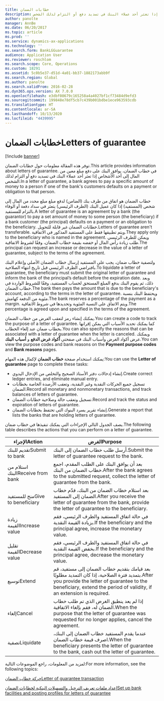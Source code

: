 ```yaml
---
title: خطابات الضمان
description: توفر هذه المقالة معلومات حول خطابات الضمان. في خطاب الضمان، يوافق البنك على دفع مبلغ معين من المال إلى أحد الأشخاص إذا تعثر أحد عملاء البنك في تسديد دفع أو التزام لذلك الشخص.
author: panolte
manager: AnnBe
ms.date: 06/20/2017
ms.topic: article
ms.prod: ''
ms.service: dynamics-ax-applications
ms.technology: ''
ms.search.form: BankLGGuarantee
audience: Application User
ms.reviewer: roschlom
ms.search.scope: Core, Operations
ms.custom: 18291
ms.assetid: 5c0b5e37-d51d-4a01-bb37-1882173abb9f
ms.search.region: Global
ms.author: panolte
ms.search.validFrom: 2016-02-28
ms.dyn365.ops.version: AX 7.0.0
ms.openlocfilehash: e3dbf08679c165258a4a4027bf1cf73484d9efd3
ms.sourcegitcommit: 199848e78df5cb7c439b001bdbe1ece963593cdb
ms.translationtype: HT
ms.contentlocale: ar-SA
ms.lasthandoff: 10/13/2020
ms.locfileid: "4439995"
---
```

# <a name="letters-of-guarantee"></a><span data-ttu-id="7aac2-104">خطابات الضمان</span><span class="sxs-lookup"><span data-stu-id="7aac2-104">Letters of guarantee</span></span>

[!include [banner](../includes/banner.md)]

<span data-ttu-id="7aac2-105">توفر هذه المقالة معلومات حول خطابات الضمان.</span><span class="sxs-lookup"><span data-stu-id="7aac2-105">This article provides information about letters of guarantee.</span></span> <span data-ttu-id="7aac2-106">في خطاب الضمان، يوافق البنك على دفع مبلغ معين من المال إلى أحد الأشخاص إذا تعثر أحد عملاء البنك في تسديد دفع أو التزام لذلك الشخص.</span><span class="sxs-lookup"><span data-stu-id="7aac2-106">In a letter of guarantee, a bank agrees to pay a specific amount of money to a person if one of the bank's customers defaults on a payment or obligation to that person.</span></span> 

<span data-ttu-id="7aac2-107">خطاب الضمان هو اتفاق من طرف بنك (الضامن) لدفع مبلغ مبلع محدد من المال إلى شخص (المستفيد) إذا كان عميل البنك (الطرف الرئيسي) يتعثر في سداد دفعة أو الوفاء بالتزام للمستفيد.</span><span class="sxs-lookup"><span data-stu-id="7aac2-107">A letter of guarantee is an agreement by a bank (the guarantor) to pay a set amount of money to some person (the beneficiary) if a bank customer (the principal) defaults on a payment or an obligation to the beneficiary.</span></span> <span data-ttu-id="7aac2-108">خطابات الضمان غير قابلة للتحويل.</span><span class="sxs-lookup"><span data-stu-id="7aac2-108">Letters of guarantee aren't transferable.</span></span> <span data-ttu-id="7aac2-109">ويتم تطبيقها فقط على المستفيد المذكور في الاتفاقية.</span><span class="sxs-lookup"><span data-stu-id="7aac2-109">They apply only to the beneficiary who is named in the agreement.</span></span> <span data-ttu-id="7aac2-110">ويمكن للطرف الرئيسي طلب زيادة رأس المال أو خفضه بقيمة خطاب الضمان، وفقًا لشروط الاتفاقية.</span><span class="sxs-lookup"><span data-stu-id="7aac2-110">The principal can request an increase or decrease in the value of a letter of guarantee, subject to the terms of the agreement.</span></span> 

<span data-ttu-id="7aac2-111">ولتصفية خطاب ضمان، يجب على المستفيد إرسال خطاب الضمان الأصلي وإعلام البنك بافتراضي الطرف الرئيسي قبل تاريخ انتهاء الصلاحية.</span><span class="sxs-lookup"><span data-stu-id="7aac2-111">To liquidate a letter of guarantee, the beneficiary must submit the original letter of guarantee and inform the bank of the principal’s default before the expiration date.</span></span> <span data-ttu-id="7aac2-112">وبعد ذلك، ثم يقوم البنك بدفع المبلغ المستحق لحساب المستفيد، وفقًا للشروط الواردة في خطاب الضمان.</span><span class="sxs-lookup"><span data-stu-id="7aac2-112">The bank then pays the amount that is due to the beneficiary's account, according to the terms in the letter of guarantee.</span></span> <span data-ttu-id="7aac2-113">ويحتفظ البنك بنسبة مئوية من الدفعة كهامش.</span><span class="sxs-lookup"><span data-stu-id="7aac2-113">The bank reserves a percentage of the payment as a margin.</span></span> <span data-ttu-id="7aac2-114">ويتم الاتفاق على النسبة المئوية وتحديدها في شروط الاتفاقية.</span><span class="sxs-lookup"><span data-stu-id="7aac2-114">The percentage is agreed upon and specified in the terms of the agreement.</span></span> 

<span data-ttu-id="7aac2-115">يمكنك إنشاء رمز لتعقب الغرض من خطاب الضمان.</span><span class="sxs-lookup"><span data-stu-id="7aac2-115">You can create a code to track the purpose of a letter of guarantee.</span></span> <span data-ttu-id="7aac2-116">كما يمكنك تحديد الأسباب التي يمكن إقرانها بخطاب ضمان عند إلغاء الخطاب.</span><span class="sxs-lookup"><span data-stu-id="7aac2-116">You can also specify the reasons that can be associated with a letter of guarantee when the letter is canceled.</span></span> <span data-ttu-id="7aac2-117">ويمكنك عرض أكواد الغرض وأسباب البنك في صفحتي **أكواد غرض الدفع** و **أسباب البنك**.</span><span class="sxs-lookup"><span data-stu-id="7aac2-117">You can view the purpose codes and bank reasons on the **Payment purpose codes** and **Bank reasons** pages.</span></span> 

<span data-ttu-id="7aac2-118">يمكنك استخدام صفحة **خطاب الضمان** لإكمال هذه المهام:</span><span class="sxs-lookup"><span data-stu-id="7aac2-118">You can use the **Letter of guarantee** page to complete these tasks:</span></span>

-   <span data-ttu-id="7aac2-119">إنشاء إدخالات دفتر الأستاذ الصحيح والتخلص من الإدخال اليدوي.</span><span class="sxs-lookup"><span data-stu-id="7aac2-119">Create correct ledger entries, and eliminate manual entry.</span></span>
-   <span data-ttu-id="7aac2-120">تسجيل جميع الحركات النقدية وغير النقدية، وتعقب الأرصدة الخاصة بخطابات الضمان.</span><span class="sxs-lookup"><span data-stu-id="7aac2-120">Record all monetary and nonmonetary transactions, and track balances of letters of guarantee.</span></span>
-   <span data-ttu-id="7aac2-121">تسجيل وتعقب حالة وصلاحية خطابات الضمان.</span><span class="sxs-lookup"><span data-stu-id="7aac2-121">Record and track the status and expiration of letters of guarantee.</span></span>
-   <span data-ttu-id="7aac2-122">إنشاء تقرير يسرد البنوك التي تحتفظ بخطابات الضمان.</span><span class="sxs-lookup"><span data-stu-id="7aac2-122">Generate a report that lists the banks that are holding letters of guarantee.</span></span>

<span data-ttu-id="7aac2-123">يصف الجدول التالي الإجراءات التي يمكنك تنفيذها في خطاب ضمان.</span><span class="sxs-lookup"><span data-stu-id="7aac2-123">The following table describes the actions that you can perform on a letter of guarantee.</span></span>

| <span data-ttu-id="7aac2-124">الإجراء</span><span class="sxs-lookup"><span data-stu-id="7aac2-124">Action</span></span>              | <span data-ttu-id="7aac2-125">الغرض</span><span class="sxs-lookup"><span data-stu-id="7aac2-125">Purpose</span></span>                                                                                                                   |
|---------------------|---------------------------------------------------------------------------------------------------------------------------|
| <span data-ttu-id="7aac2-126">تقديم للبنك</span><span class="sxs-lookup"><span data-stu-id="7aac2-126">Submit to bank</span></span>      | <span data-ttu-id="7aac2-127">أرسل طلب خطاب الضمان إلى البنك.</span><span class="sxs-lookup"><span data-stu-id="7aac2-127">Submit the letter of guarantee request to the bank.</span></span>                                                                       |
| <span data-ttu-id="7aac2-128">استلام من البنك</span><span class="sxs-lookup"><span data-stu-id="7aac2-128">Receive from bank</span></span>   | <span data-ttu-id="7aac2-129">بعد أن يوافق البنك على الطلب المقدم، اجمع خطاب الضمان من البنك.</span><span class="sxs-lookup"><span data-stu-id="7aac2-129">After the bank agrees to the submitted request, collect the letter of guarantee from the bank.</span></span>                            |
| <span data-ttu-id="7aac2-130">منح للمستفيد</span><span class="sxs-lookup"><span data-stu-id="7aac2-130">Give to beneficiary</span></span> | <span data-ttu-id="7aac2-131">بعد استلام خطاب الضمان من البنك، قدّم خطاب الضمان إلى المستفيد.</span><span class="sxs-lookup"><span data-stu-id="7aac2-131">After you receive the letter of guarantee from the bank, provide the letter of guarantee to the beneficiary.</span></span>              |
| <span data-ttu-id="7aac2-132">زيادة القيمة</span><span class="sxs-lookup"><span data-stu-id="7aac2-132">Increase value</span></span>      | <span data-ttu-id="7aac2-133">في حالة اتفاق المستفيد والطرف الرئيسي، فقم بزيادة القيمة النقدية.</span><span class="sxs-lookup"><span data-stu-id="7aac2-133">If the beneficiary and the principal agree, increase the monetary value.</span></span>                                                  |
| <span data-ttu-id="7aac2-134">تقليل القيمة</span><span class="sxs-lookup"><span data-stu-id="7aac2-134">Decrease value</span></span>      | <span data-ttu-id="7aac2-135">في حالة اتفاق المستفيد والطرف الرئيسي، فقم بخفض القيمة النقدية.</span><span class="sxs-lookup"><span data-stu-id="7aac2-135">If the beneficiary and the principal agree, decrease the monetary value.</span></span>                                                  |
| <span data-ttu-id="7aac2-136">توسيع</span><span class="sxs-lookup"><span data-stu-id="7aac2-136">Extend</span></span>              | <span data-ttu-id="7aac2-137">بعد قيامك بتقديم خطاب الضمان إلى مستفيد، قم بتمديد فترة الصلاحية، إذا كان التمديد مطلوبًا.</span><span class="sxs-lookup"><span data-stu-id="7aac2-137">After you provide the letter of guarantee to the beneficiary, extend the period of validity, if an extension is required.</span></span> |
| <span data-ttu-id="7aac2-138">إلغاء</span><span class="sxs-lookup"><span data-stu-id="7aac2-138">Cancel</span></span>              | <span data-ttu-id="7aac2-139">إذا لم يعد ينطبق الغرض الذي تم طلب خطاب الضمان له، فقم بإلغاء الاتفاقية.</span><span class="sxs-lookup"><span data-stu-id="7aac2-139">When the purpose that the letter of guarantee was requested for no longer applies, cancel the agreement.</span></span>                  |
| <span data-ttu-id="7aac2-140">تصفية</span><span class="sxs-lookup"><span data-stu-id="7aac2-140">Liquidate</span></span>           | <span data-ttu-id="7aac2-141">عندما يقدم المستفيد خطاب الضمان إلى البنك، اصرف قيمة خطاب الضمان.</span><span class="sxs-lookup"><span data-stu-id="7aac2-141">When the beneficiary presents the letter of guarantee to the bank, cash out the letter of guarantee.</span></span>                      |


<span data-ttu-id="7aac2-142">لمزيد من المعلومات، راجع الموضوعات التالية:</span><span class="sxs-lookup"><span data-stu-id="7aac2-142">For more information, see the following topics:</span></span>

[<span data-ttu-id="7aac2-143">حركة خطاب الضمان</span><span class="sxs-lookup"><span data-stu-id="7aac2-143">Letter of guarantee transaction</span></span>](tasks/letter-guarantee-transaction.md)

[<span data-ttu-id="7aac2-144">إعداد ملفات تعريف الترحيل والتسهيلات البنكية لخطابات الضمان</span><span class="sxs-lookup"><span data-stu-id="7aac2-144">Set up bank facilities and posting profiles for letters of guarantee</span></span>](tasks/set-up-bank-facilities-posting-profiles.md)


